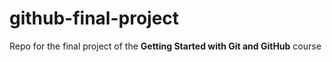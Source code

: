# github-final-project
Repo for the final project of the **Getting Started with Git and GitHub** course
